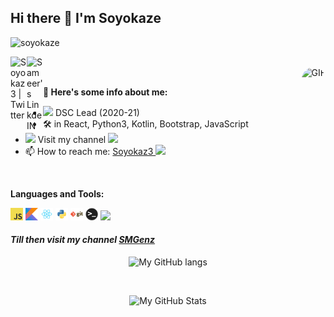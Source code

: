 ## Hi there 👋  I'm  Soyokaze <!--Updating soon-->

<p align="left"> <img src="https://komarev.com/ghpvc/?username=soyo-kaze" alt="soyokaze" /> </p>

<a href="https://twitter.com/Soyokaz3"><img align="left" alt="Soyokaz3 | Twitter" width="26px" src="https://cdn.jsdelivr.net/npm/simple-icons@v3/icons/twitter.svg" /></a>    <a href="https://www.linkedin.com/in/sameer-aka-soyokaze/"><img align="left" alt="Sameer's LinkdeIN" width="26px" src="https://cdn.jsdelivr.net/npm/simple-icons@v3/icons/linkedin.svg" /></a>

<br>

 <img align="right" height="250" style="border-radius:250px" alt="GIF" src="https://raw.githubusercontent.com/soyo-kaze/soyo-kaze/master/pic2.png" />
 <br>
 
 **🧐 Here's some info about me:**
- <code><img height="14" src="https://developers.google.com/site-assets/images/home/google_developers_logo.png"></code> DSC Lead (2020-21)
- 🛠 in React, Python3, Kotlin, Bootstrap, JavaScript
- <code><img height="20" src="https://i.pinimg.com/originals/de/1c/91/de1c91788be0d791135736995109272a.png"></code> Visit my channel <a href="https://www.youtube.com/channel/UCcpucKis7NqCR7cy2Hl2Qpg?sub_confirmation=1"><code><img height="20" src="https://smgenz.me/media/icons/transparentSMG.png"></code></a>
- 📫 How to reach me: [Soyokaz3 <code><img height="14" src="https://3.bp.blogspot.com/-NxouMmz2bOY/T8_ac97cesI/AAAAAAAAGg0/e3vY1_bdnbE/s320/Twitter+logo+2012.png"></code>](https://twitter.com/Soyokaz3) 

<br>

**Languages and Tools:**  

<span><code><img height="20" src="https://raw.githubusercontent.com/github/explore/80688e429a7d4ef2fca1e82350fe8e3517d3494d/topics/javascript/javascript.png"></code>
<code><img height="20" src="https://raw.githubusercontent.com/github/explore/80688e429a7d4ef2fca1e82350fe8e3517d3494d/topics/kotlin/kotlin.png"></code>
<code><img height="20" src="https://raw.githubusercontent.com/github/explore/80688e429a7d4ef2fca1e82350fe8e3517d3494d/topics/react/react.png"></code>
<code><img height="20" src="https://raw.githubusercontent.com/github/explore/80688e429a7d4ef2fca1e82350fe8e3517d3494d/topics/python/python.png"></code>
<code><img height="20" src="https://raw.githubusercontent.com/github/explore/80688e429a7d4ef2fca1e82350fe8e3517d3494d/topics/git/git.png"></code>
<code><img height="20" src="https://raw.githubusercontent.com/github/explore/80688e429a7d4ef2fca1e82350fe8e3517d3494d/topics/terminal/terminal.png"></code> <code><img height="20" src="https://seeklogo.com/images/V/visual-studio-code-logo-284BC24C39-seeklogo.com.png"></code></span>
<br>

#### _Till then visit my channel [SMGenz](https://www.youtube.com/c/SMGenz?sub_confirmation=1)_<br>



<p align="center">
  <img src="https://github-readme-stats.vercel.app/api/top-langs/?username=soyo-kaze&layout=compact" alt="My GitHub langs">
</p>
<br>

<p align="center">  
  <img src="https://github-readme-stats.vercel.app/api/?username=soyo-kaze&show_icons=true" alt="My GitHub Stats">  
</p>
<!--
**soyo-kaze/soyo-kaze** is a ✨ _special_ ✨ repository because its `README.md` (this file) appears on your GitHub profile.

Here are some ideas to get you started:

- 🔭 I’m currently working on ...
- 🌱 I’m currently learning ...
- 👯 I’m looking to collaborate on ...
- 🤔 I’m looking for help with ...
- 💬 Ask me about ...
- 📫 How to reach me: ...
- 😄 Pronouns: ...
- ⚡ Fun fact: ...
-->

